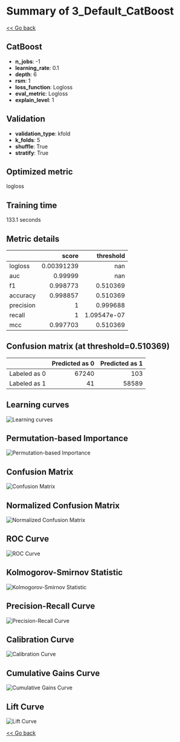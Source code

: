 # Summary of 3_Default_CatBoost

[<< Go back](../README.md)


## CatBoost
- **n_jobs**: -1
- **learning_rate**: 0.1
- **depth**: 6
- **rsm**: 1
- **loss_function**: Logloss
- **eval_metric**: Logloss
- **explain_level**: 1

## Validation
 - **validation_type**: kfold
 - **k_folds**: 5
 - **shuffle**: True
 - **stratify**: True

## Optimized metric
logloss

## Training time

133.1 seconds

## Metric details
|           |      score |     threshold |
|:----------|-----------:|--------------:|
| logloss   | 0.00391239 | nan           |
| auc       | 0.99999    | nan           |
| f1        | 0.998773   |   0.510369    |
| accuracy  | 0.998857   |   0.510369    |
| precision | 1          |   0.999688    |
| recall    | 1          |   1.09547e-07 |
| mcc       | 0.997703   |   0.510369    |


## Confusion matrix (at threshold=0.510369)
|              |   Predicted as 0 |   Predicted as 1 |
|:-------------|-----------------:|-----------------:|
| Labeled as 0 |            67240 |              103 |
| Labeled as 1 |               41 |            58589 |

## Learning curves
![Learning curves](learning_curves.png)

## Permutation-based Importance
![Permutation-based Importance](permutation_importance.png)
## Confusion Matrix

![Confusion Matrix](confusion_matrix.png)


## Normalized Confusion Matrix

![Normalized Confusion Matrix](confusion_matrix_normalized.png)


## ROC Curve

![ROC Curve](roc_curve.png)


## Kolmogorov-Smirnov Statistic

![Kolmogorov-Smirnov Statistic](ks_statistic.png)


## Precision-Recall Curve

![Precision-Recall Curve](precision_recall_curve.png)


## Calibration Curve

![Calibration Curve](calibration_curve_curve.png)


## Cumulative Gains Curve

![Cumulative Gains Curve](cumulative_gains_curve.png)


## Lift Curve

![Lift Curve](lift_curve.png)



[<< Go back](../README.md)

